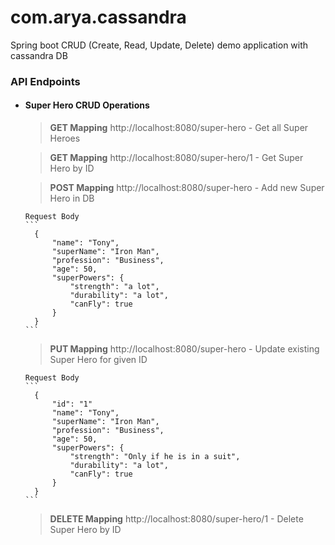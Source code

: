 # com.arya.cassandra
Spring boot CRUD (Create, Read, Update, Delete) demo application with cassandra DB



### API Endpoints

- #### Super Hero CRUD Operations
    > **GET Mapping** http://localhost:8080/super-hero  - Get all Super Heroes
    
    > **GET Mapping** http://localhost:8080/super-hero/1  - Get Super Hero by ID
       
    > **POST Mapping** http://localhost:8080/super-hero  - Add new Super Hero in DB  
    
      Request Body  
      ```
        {
            "name": "Tony",
            "superName": "Iron Man",
            "profession": "Business",
            "age": 50,            
            "superPowers": {
                "strength": "a lot",
                "durability": "a lot",
                "canFly": true
            }
        }
      ```
    
    > **PUT Mapping** http://localhost:8080/super-hero  - Update existing Super Hero for given ID 
                                                       
      Request Body  
      ```
        {
            "id": "1"
            "name": "Tony",
            "superName": "Iron Man",
            "profession": "Business",
            "age": 50,         
            "superPowers": {
                "strength": "Only if he is in a suit",
                "durability": "a lot",
                "canFly": true
            }
        }
      ```
    
    > **DELETE Mapping** http://localhost:8080/super-hero/1  - Delete Super Hero by ID

